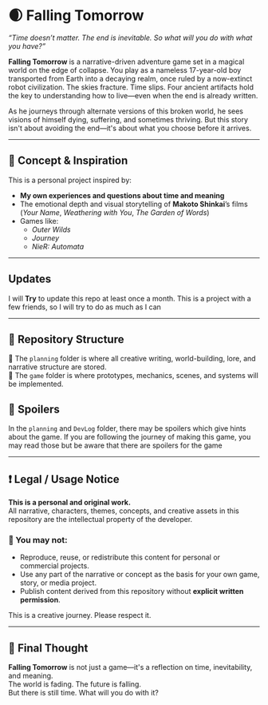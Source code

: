 # 🌒 Falling Tomorrow

*“Time doesn’t matter. The end is inevitable. So what will you do with what you have?”*

**Falling Tomorrow** is a narrative-driven adventure game set in a magical world on the edge of collapse. You play as a nameless 17-year-old boy transported from Earth into a decaying realm, once ruled by a now-extinct robot civilization. The skies fracture. Time slips. Four ancient artifacts hold the key to understanding how to live—even when the end is already written.

As he journeys through alternate versions of this broken world, he sees visions of himself dying, suffering, and sometimes thriving. But this story isn't about avoiding the end—it's about what you choose before it arrives.

---

## 🧠 Concept & Inspiration

This is a personal project inspired by:
- **My own experiences and questions about time and meaning**
- The emotional depth and visual storytelling of **Makoto Shinkai**’s films (*Your Name*, *Weathering with You*, *The Garden of Words*)
- Games like:
  - *Outer Wilds*
  - *Journey*
  - *NieR: Automata*

---

## Updates

I will **Try** to update this repo at least once a month. This is a project with a few friends, so I will try to do as much as I can

---

## 📁 Repository Structure

🔹 The `planning` folder is where all creative writing, world-building, lore, and narrative structure are stored.  
🔹 The `game` folder is where prototypes, mechanics, scenes, and systems will be implemented.

## 🚫 Spoilers

In the `planning` and `DevLog` folder, there may be spoilers which give hints about the game. If you are following the journey of making this game, you may read those but be aware that there are spoilers for the game

---

## ❗ Legal / Usage Notice

**This is a personal and original work.**  
All narrative, characters, themes, concepts, and creative assets in this repository are the intellectual property of the developer.

### 🚫 You may not:
- Reproduce, reuse, or redistribute this content for personal or commercial projects.
- Use any part of the narrative or concept as the basis for your own game, story, or media project.
- Publish content derived from this repository without **explicit written permission**.

This is a creative journey. Please respect it.

---

## 💬 Final Thought

**Falling Tomorrow** is not just a game—it's a reflection on time, inevitability, and meaning.  
The world is fading. The future is falling.  
But there is still time. What will you do with it?
